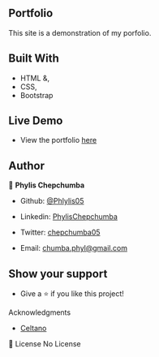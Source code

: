 ## Portfolio
This site is a demonstration of my porfolio.

## Built With

- HTML &,
- CSS,
- Bootstrap

## Live Demo

- View the portfolio [here](https://vigilant-almeida-256c10.netlify.app/)

## Author
 
👤 **Phylis Chepchumba**

- Github: [@Phlylis05](https://github.com/Phlylis05)
- Linkedin: [PhylisChepchumba](https://linkedin.com/PhylisChepchumba)
- Twitter: [chepchumba05](https://twitter.com/phyl_chumba)

- Email: chumba.phyl@gmail.com
## Show your support

- Give a ⭐️ if you like this project!

Acknowledgments
- [Celtano](https://themeforest.net/user/celtano)

📝 License
No License
